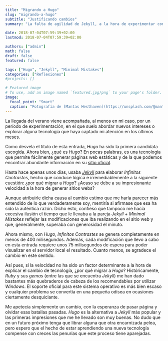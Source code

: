 ```yaml
---
title: "Migrando a Hugo"
slug: "migrando-a-hugo"
subtitle: "Justificando cambios"
summary: "La falta de agilidad de Jekyll, a la hora de experimentar con la página web, me ha obligado a explorar alternativas."

date: 2018-07-04T07:59:39+02:00
lastmod: 2018-07-04T07:59:39+02:00

authors: ["admin"]
math: false
draft: false
featured: false

tags: ["Hugo", "Jekyll", "Minimal Mistakes"]
categories: ["Reflexiones"]
#projects: []

# Featured image
# To use, add an image named `featured.jpg/png` to your page's folder. 
image:
  focal_point: "Smart"
  caption: "Fotografía de [Mantas Hesthaven](https://unsplash.com/@mantashesthaven), disponible en [Unsplash](https://unsplash.com/photos/_g1WdcKcV3w)."
---
```


La llegada del verano viene acompañada, al menos en mi caso, por un período de experimentación, en el que suelo abordar nuevos intereses o explorar alguna tecnología que haya captado mi atención en los últimos meses. 

Como desvela el título de esta entrada, *Hugo* ha sido la primera candidata escogida. Ahora bien, ¿qué es *Hugo*? En pocas palabras, es una tecnología que permite fácilmente generar páginas web estáticas y de la que podemos encontrar abundante información en su [sitio oficial](https://gohugo.io/).

Hasta hace apenas unos días, usaba [*Jekyll*](https://jekyllrb.com/) para elaborar *Infinitos Contrastes*, hecho que conduce lógica e irremediablemente a la siguiente cuestión: ¿por qué migrar a *Hugo*? ¿Acaso se debe a su impresionante velocidad a la hora de generar sitios webs?

Aunque atribuirle dicha causa al cambio estimo que me haría parecer más entendido de lo que verdaderamente soy, mentiría si afirmase que esa ha sido la auténtica razón. Dicho esto, confieso que tampoco me hacía excesiva ilusión el tiempo que le llevaba a la pareja *Jekyll* + *Minimal Mistakes* reflejar las modificaciones que iba realizando en el sitio web y que, generalmente, superaba con generosidad el minuto. 

Ahora mismo, con *Hugo*, *Infinitos Contrastes* se genera completamente en menos de 400 milisegundos. Además, cada modificación que llevo a cabo en esta entrada requiere unos 75 milisegundos de espera para poder visualizar en el servidor local el resultado. Cuanto menos, se agradece el cambio en este sentido.

Así pues, si la velocidad no ha sido un factor determinante a la hora de explicar el cambio de tecnología, ¿por qué migrar a *Hugo*? Históricamente, *Ruby* y sus *gemas* (entre las que se encuentra *Jekyll*) me han dado bastantes más quebraderos de cabeza de los recomendables por utilizar *Windows*. El soporte oficial para este sistema operativo es más bien escaso y cualquier problema se convertía en una pequeña odisea en ocasiones ciertamente desquiciante.

Me apetecía simplemente un cambio, con la esperanza de pasar página y olvidar esas batallas pasadas. *Hugo* es la alternativa a *Jekyll* más popular y las primeras impresiones que me he llevado son muy buenas. No dudo que en un futuro próximo tenga que librar alguna que otra encarnizada pelea, pero espero que el hecho de estar aprendiendo una nueva tecnología compense con creces las penurias que este proceso tiene aparejadas.
